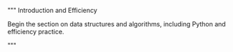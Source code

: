 """
Introduction and Efficiency


Begin the section on data structures and algorithms, 
including Python and efficiency practice.

"""
